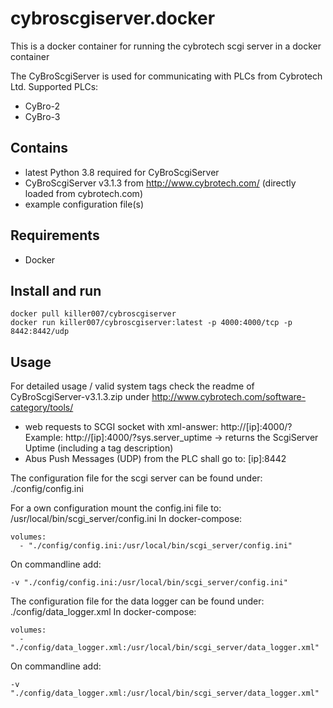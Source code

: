 # cybroscgiserver.docker
This is a docker container for running the cybrotech scgi server in a docker container

The CyBroScgiServer is used for communicating with PLCs from Cybrotech Ltd.
Supported PLCs:
- CyBro-2
- CyBro-3

## Contains

- latest Python 3.8 required for CyBroScgiServer
- CyBroScgiServer v3.1.3 from http://www.cybrotech.com/ (directly loaded from cybrotech.com)
- example configuration file(s)

## Requirements

- Docker

## Install and run

```
docker pull killer007/cybroscgiserver
docker run killer007/cybroscgiserver:latest -p 4000:4000/tcp -p 8442:8442/udp
```

## Usage

For detailed usage / valid system tags check the readme of CyBroScgiServer-v3.1.3.zip under
http://www.cybrotech.com/software-category/tools/

- web requests to SCGI socket with xml-answer: http://[ip]:4000/?
  Example: http://[ip]:4000/?sys.server_uptime -> returns the ScgiServer Uptime (including a tag description)
- Abus Push Messages (UDP) from the PLC shall go to: [ip]:8442

The configuration file for the scgi server can be found under:
./config/config.ini

For a own configuration mount the config.ini file to:
/usr/local/bin/scgi_server/config.ini
In docker-compose: 
```
volumes:
  - "./config/config.ini:/usr/local/bin/scgi_server/config.ini"
```
On commandline add:
```
-v "./config/config.ini:/usr/local/bin/scgi_server/config.ini"
```

The configuration file for the data logger can be found under:
./config/data_logger.xml
In docker-compose: 
```
volumes:
  - "./config/data_logger.xml:/usr/local/bin/scgi_server/data_logger.xml"
```
On commandline add:
```
-v "./config/data_logger.xml:/usr/local/bin/scgi_server/data_logger.xml"
```

